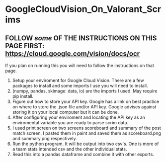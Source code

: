 # GoogleCloudVision_On_Valorant_Scrims

## FOLLOW *some* OF THE INSTRUCTIONS ON THIS PAGE FIRST: https://cloud.google.com/vision/docs/ocr
If you plan on running this you will need to follow the instructions on that page.

1. Setup your enviroment for Google Cloud Vision. There are a few packages to install and some imports I use you will need to install.
2. (numpy, pandas, skimage: data, io) are the imports I used. May require pip install.
3. Figure out how to store your API key. Google has a link on best practice on where to store the .json file and/or API key. Google advises against storing it on your local computer but it can be done.
4. After configuring your enviroment and locating the API key as an enviromental variable you are ready to parse scrim data.
5. I used print screen on two screens scoreboard and summary of the post match screen. I pasted them in paint and saved them as scoreboard.png and summary.png respectively.
6. Run the python program. It will be output into two csv's. One is more of a team stats intended csv and the other individual stats.
7. Read this into a pandas dataframe and combine it with other exports.
